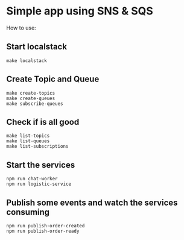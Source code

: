 # Simple app using SNS & SQS 

How to use:

## Start localstack
````
make localstack
````

## Create Topic and Queue

````
make create-topics
make create-queues
make subscribe-queues
````

## Check if is all good

````
make list-topics
make list-queues
make list-subscriptions
````

## Start the services

````
npm run chat-worker
npm run logistic-service
````

## Publish some events and watch the services consuming

````
npm run publish-order-created
npm run publish-order-ready
````
